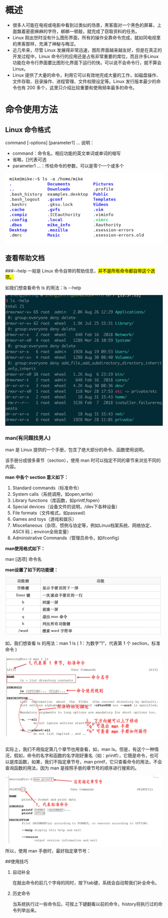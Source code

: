 # 概述

*	很多人可能在电视或电影中看到过类似的场景，黑客面对一个黑色的屏幕，上面飘着密密麻麻的字符，梆梆一顿敲，就完成了窃取资料的任务。
*	Linux 刚出世时没有什么图形界面，所有的操作全靠命令完成，就如同电视里的黑客那样，充满了神秘与晦涩。
*	近几年来，尽管 Linux 发展得非常迅速，图形界面越来越友好，但是在真正的开发过程中，Linux 命令行的应用还是占有非常重要的席位，而且许多Linux功能在命令行界面要比图形化界面下运行的快。可以说不会命令行，就不算会 Linux。
*	Linux 提供了大量的命令，利用它可以有效地完成大量的工作，如磁盘操作、文件存取、目录操作、进程管理、文件权限设定等。Linux 发行版本最少的命令也有 200 多个，这里只介绍比较重要和使用频率最多的命令。

# 命令使用方法

## Linux 命令格式

command  [-options]  [parameter1]  … 
说明：

*	command：命令名，相应功能的英文单词或单词的缩写
*	省略，[]代表可选
*	parameter1 …：传给命令的参数，可以是零个一个或多个

![](../images/command.png)

## 查看帮助文档

###--help
一般是 Linux 命令自带的帮助信息，<mark>并不是所有命令都自带这个选项。</mark>

如我们想查看命令 ls 的用法：ls --help

![](../images/help.png)

### man(有问题找男人)

man 是 Linux 提供的一个手册，包含了绝大部分的命令、函数使用说明。

该手册分成很多章节（section），使用 man 时可以指定不同的章节来浏览不同的内容。

**man 中各个 section 意义如下：**

1. Standard commands（标准命令）
2. System calls（系统调用，如open,write）
3. Library functions（库函数，如printf,fopen）
4. Special devices（设备文件的说明，/dev下各种设备）
5. File formats（文件格式，如passwd）
6. Games and toys（游戏和娱乐）
7. Miscellaneous（杂项、惯例与协定等，例如Linux档案系统、网络协定、ASCII 码；environ全局变量）
8. Administrative Commands（管理员命令，如ifconfig）


**man使用格式如下：**

man [选项]  命令名

**man设置了如下的功能键：**

![](../images/man.png)

如，我们想查看 ls 的用法：man 1 ls ( 1：为数字“1”，代表第 1 个 section，标准命令 )

![](../images/man用法.png)

实际上，我们不用指定第几个章节也用查看，如，man ls。但是，有这个一种情况，假如，命令的名字和函数的名字刚好重名（如：printf），它既是命令，也可以是库函数，如果，我们不指定章节号，man printf，它只查看命令的用法，不会查询函数的用法，因为 man 是按照手册的章节号的顺序进行搜索的。

![](../images/重复.png)
所以，使用 man 手册时，最好指定章节号：

##使用技巧
1. 自动补全

	在敲出命令的前几个字母的同时，按下tab键，系统会自动帮我们补全命令。

2. 历史命令

	当系统执行过一些命令后，可按上下键翻看以前的命令，history将执行过的命令列举出来。